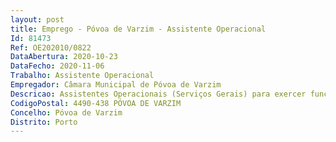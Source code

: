 ```yaml
--- 
layout: post
title: Emprego - Póvoa de Varzim - Assistente Operacional
Id: 81473
Ref: OE202010/0822
DataAbertura: 2020-10-23
DataFecho: 2020-11-06
Trabalho: Assistente Operacional
Empregador: Câmara Municipal de Póvoa de Varzim
Descricao: Assistentes Operacionais (Serviços Gerais) para exercer funções na Divisão de Obras Municipais para dar apoio generalizado à equipa de eventos dos Serviços Gerais, nomeadamente montagem de palcos e outras estruturas.
CodigoPostal: 4490-438 PÓVOA DE VARZIM
Concelho: Póvoa de Varzim
Distrito: Porto
--- 
```

